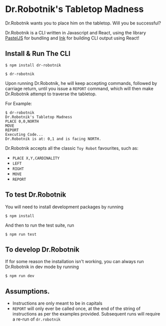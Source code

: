 # Dr.Robotnik's Tabletop Madness

Dr.Robotnik wants you to place him on the tabletop. Will you be successful?

Dr.Robotnik is a CLI written in Javascript and React, using the library [PastelJS](https://github.com/vadimdemedes/pastel) for bundling and [Ink](https://github.com/vadimdemedes/ink) for building CLI output using React!

## Install & Run The CLI

```
$ npm install dr-robotnik
```

```
$ dr-robotnik
```

Upon running Dr.Robotnik, he will keep accepting commands, followed by carriage return, until you issue a `REPORT` command, which will then make Dr.Robotnik attempt to traverse the tabletop.

For Example:

```
$ dr-robotnik
Dr.Robotnik's Tabletop Madness
PLACE 0,0,NORTH
MOVE
REPORT
Executing Code...
Dr.Robotnik is at: 0,1 and is facing NORTH.
```

Dr.Robotnik accepts all the classic `Toy Robot` favourites, such as:

- `PLACE X,Y,CARDINALITY`
- `LEFT`
- `RIGHT`
- `MOVE`
- `REPORT`

## To test Dr.Robotnik

You will need to install development packages by running

```
$ npm install
```

And then to run the test suite, run

```
$ npm run test
```

## To develop Dr.Robotnik

If for some reason the installation isn't working, you can always run Dr.Robotnik in dev mode by running

```
$ npm run dev
```

## Assumptions.

- Instructions are only meant to be in capitals
- `REPORT` will only ever be called once, at the end of the string of instructions as per the examples provided. Subsequent runs will require a re-run of `dr.robotnik`
